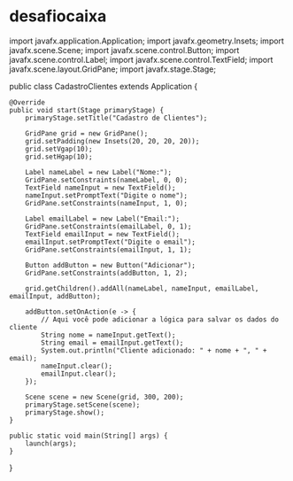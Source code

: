 # desafiocaixa

import javafx.application.Application;
import javafx.geometry.Insets;
import javafx.scene.Scene;
import javafx.scene.control.Button;
import javafx.scene.control.Label;
import javafx.scene.control.TextField;
import javafx.scene.layout.GridPane;
import javafx.stage.Stage;

public class CadastroClientes extends Application {

    @Override
    public void start(Stage primaryStage) {
        primaryStage.setTitle("Cadastro de Clientes");

        GridPane grid = new GridPane();
        grid.setPadding(new Insets(20, 20, 20, 20));
        grid.setVgap(10);
        grid.setHgap(10);

        Label nameLabel = new Label("Nome:");
        GridPane.setConstraints(nameLabel, 0, 0);
        TextField nameInput = new TextField();
        nameInput.setPromptText("Digite o nome");
        GridPane.setConstraints(nameInput, 1, 0);

        Label emailLabel = new Label("Email:");
        GridPane.setConstraints(emailLabel, 0, 1);
        TextField emailInput = new TextField();
        emailInput.setPromptText("Digite o email");
        GridPane.setConstraints(emailInput, 1, 1);

        Button addButton = new Button("Adicionar");
        GridPane.setConstraints(addButton, 1, 2);

        grid.getChildren().addAll(nameLabel, nameInput, emailLabel, emailInput, addButton);

        addButton.setOnAction(e -> {
            // Aqui você pode adicionar a lógica para salvar os dados do cliente
            String nome = nameInput.getText();
            String email = emailInput.getText();
            System.out.println("Cliente adicionado: " + nome + ", " + email);
            nameInput.clear();
            emailInput.clear();
        });

        Scene scene = new Scene(grid, 300, 200);
        primaryStage.setScene(scene);
        primaryStage.show();
    }

    public static void main(String[] args) {
        launch(args);
    }
}
